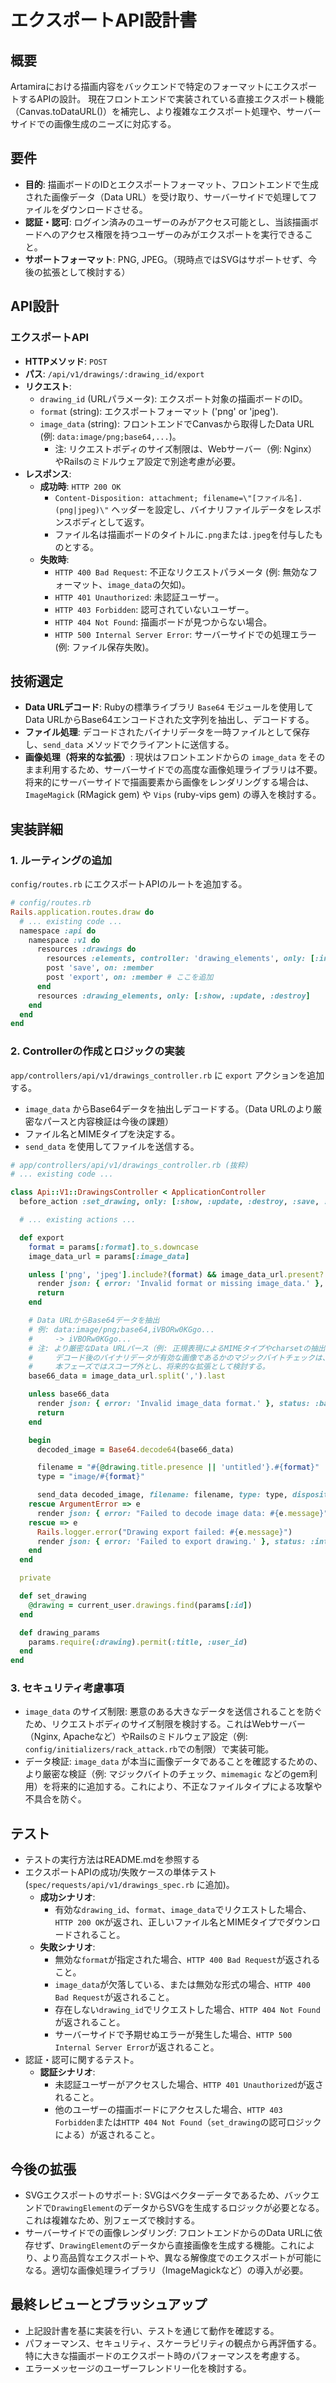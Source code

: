 # エクスポートAPI設計書


## 概要
Artamiraにおける描画内容をバックエンドで特定のフォーマットにエクスポートするAPIの設計。
現在フロントエンドで実装されている直接エクスポート機能（Canvas.toDataURL()）を補完し、より複雑なエクスポート処理や、サーバーサイドでの画像生成のニーズに対応する。

## 要件
- **目的**: 描画ボードのIDとエクスポートフォーマット、フロントエンドで生成された画像データ（Data URL）を受け取り、サーバーサイドで処理してファイルをダウンロードさせる。
- **認証・認可**: ログイン済みのユーザーのみがアクセス可能とし、当該描画ボードへのアクセス権限を持つユーザーのみがエクスポートを実行できること。
- **サポートフォーマット**: PNG, JPEG。（現時点ではSVGはサポートせず、今後の拡張として検討する）

## API設計

### エクスポートAPI
- **HTTPメソッド**: `POST`
- **パス**: `/api/v1/drawings/:drawing_id/export`
- **リクエスト**:
    - `drawing_id` (URLパラメータ): エクスポート対象の描画ボードのID。
    - `format` (string): エクスポートフォーマット ('png' or 'jpeg').
    - `image_data` (string): フロントエンドでCanvasから取得したData URL (例: `data:image/png;base64,...`)。
      - 注: リクエストボディのサイズ制限は、Webサーバー（例: Nginx）やRailsのミドルウェア設定で別途考慮が必要。
- **レスポンス**:
    - **成功時**: `HTTP 200 OK`
        - `Content-Disposition: attachment; filename=\"[ファイル名].(png|jpeg)\"` ヘッダーを設定し、バイナリファイルデータをレスポンスボディとして返す。
        - ファイル名は描画ボードのタイトルに`.png`または`.jpeg`を付与したものとする。
    - **失敗時**:
        - `HTTP 400 Bad Request`: 不正なリクエストパラメータ (例: 無効なフォーマット、`image_data`の欠如)。
        - `HTTP 401 Unauthorized`: 未認証ユーザー。
        - `HTTP 403 Forbidden`: 認可されていないユーザー。
        - `HTTP 404 Not Found`: 描画ボードが見つからない場合。
        - `HTTP 500 Internal Server Error`: サーバーサイドでの処理エラー (例: ファイル保存失敗)。

## 技術選定
- **Data URLデコード**: Rubyの標準ライブラリ `Base64` モジュールを使用してData URLからBase64エンコードされた文字列を抽出し、デコードする。
- **ファイル処理**: デコードされたバイナリデータを一時ファイルとして保存し、`send_data` メソッドでクライアントに送信する。
- **画像処理（将来的な拡張）**: 現状はフロントエンドからの `image_data` をそのまま利用するため、サーバーサイドでの高度な画像処理ライブラリは不要。将来的にサーバーサイドで描画要素から画像をレンダリングする場合は、`ImageMagick` (RMagick gem) や `Vips` (ruby-vips gem) の導入を検討する。

## 実装詳細

### 1. ルーティングの追加
`config/routes.rb` にエクスポートAPIのルートを追加する。

```ruby
# config/routes.rb
Rails.application.routes.draw do
  # ... existing code ...
  namespace :api do
    namespace :v1 do
      resources :drawings do
        resources :elements, controller: 'drawing_elements', only: [:index, :create]
        post 'save', on: :member
        post 'export', on: :member # ここを追加
      end
      resources :drawing_elements, only: [:show, :update, :destroy]
    end
  end
end
```

### 2. Controllerの作成とロジックの実装
`app/controllers/api/v1/drawings_controller.rb` に `export` アクションを追加する。

- `image_data` からBase64データを抽出しデコードする。（Data URLのより厳密なパースと内容検証は今後の課題）
- ファイル名とMIMEタイプを決定する。
- `send_data` を使用してファイルを送信する。

```ruby
# app/controllers/api/v1/drawings_controller.rb (抜粋)
# ... existing code ...

class Api::V1::DrawingsController < ApplicationController
  before_action :set_drawing, only: [:show, :update, :destroy, :save, :export]

  # ... existing actions ...

  def export
    format = params[:format].to_s.downcase
    image_data_url = params[:image_data]

    unless ['png', 'jpeg'].include?(format) && image_data_url.present?
      render json: { error: 'Invalid format or missing image_data.' }, status: :bad_request
      return
    end

    # Data URLからBase64データを抽出
    # 例: data:image/png;base64,iVBORw0KGgo...
    #     -> iVBORw0KGgo...
    # 注: より厳密なData URLパース（例: 正規表現によるMIMEタイプやcharsetの抽出）や、
    #     デコード後のバイナリデータが有効な画像であるかのマジックバイトチェックは、
    #     本フェーズではスコープ外とし、将来的な拡張として検討する。
    base66_data = image_data_url.split(',').last

    unless base66_data
      render json: { error: 'Invalid image_data format.' }, status: :bad_request
      return
    end

    begin
      decoded_image = Base64.decode64(base66_data)

      filename = "#{@drawing.title.presence || 'untitled'}.#{format}"
      type = "image/#{format}"

      send_data decoded_image, filename: filename, type: type, disposition: 'attachment'
    rescue ArgumentError => e
      render json: { error: "Failed to decode image data: #{e.message}" }, status: :bad_request
    rescue => e
      Rails.logger.error("Drawing export failed: #{e.message}")
      render json: { error: 'Failed to export drawing.' }, status: :internal_server_error
    end
  end

  private

  def set_drawing
    @drawing = current_user.drawings.find(params[:id])
  end

  def drawing_params
    params.require(:drawing).permit(:title, :user_id)
  end
end
```

### 3. セキュリティ考慮事項
- `image_data` のサイズ制限: 悪意のある大きなデータを送信されることを防ぐため、リクエストボディのサイズ制限を検討する。これはWebサーバー（Nginx, Apacheなど）やRailsのミドルウェア設定（例: `config/initializers/rack_attack.rb`での制限）で実装可能。
- データ検証: `image_data` が本当に画像データであることを確認するための、より厳密な検証（例: マジックバイトのチェック、`mimemagic` などのgem利用）を将来的に追加する。これにより、不正なファイルタイプによる攻撃や不具合を防ぐ。

## テスト
- テストの実行方法はREADME.mdを参照する
- エクスポートAPIの成功/失敗ケースの単体テスト (`spec/requests/api/v1/drawings_spec.rb` に追加)。
  - **成功シナリオ**:
    - 有効な`drawing_id`、`format`、`image_data`でリクエストした場合、`HTTP 200 OK`が返され、正しいファイル名とMIMEタイプでダウンロードされること。
  - **失敗シナリオ**:
    - 無効な`format`が指定された場合、`HTTP 400 Bad Request`が返されること。
    - `image_data`が欠落している、または無効な形式の場合、`HTTP 400 Bad Request`が返されること。
    - 存在しない`drawing_id`でリクエストした場合、`HTTP 404 Not Found`が返されること。
    - サーバーサイドで予期せぬエラーが発生した場合、`HTTP 500 Internal Server Error`が返されること。
- 認証・認可に関するテスト。
  - **認証シナリオ**:
    - 未認証ユーザーがアクセスした場合、`HTTP 401 Unauthorized`が返されること。
    - 他のユーザーの描画ボードにアクセスした場合、`HTTP 403 Forbidden`または`HTTP 404 Not Found`（`set_drawing`の認可ロジックによる）が返されること。

## 今後の拡張
- SVGエクスポートのサポート: SVGはベクターデータであるため、バックエンドで`DrawingElement`のデータからSVGを生成するロジックが必要となる。これは複雑なため、別フェーズで検討する。
- サーバーサイドでの画像レンダリング: フロントエンドからのData URLに依存せず、`DrawingElement`のデータから直接画像を生成する機能。これにより、より高品質なエクスポートや、異なる解像度でのエクスポートが可能になる。適切な画像処理ライブラリ（ImageMagickなど）の導入が必要。

## 最終レビューとブラッシュアップ
- 上記設計書を基に実装を行い、テストを通じて動作を確認する。
- パフォーマンス、セキュリティ、スケーラビリティの観点から再評価する。特に大きな描画ボードのエクスポート時のパフォーマンスを考慮する。
- エラーメッセージのユーザーフレンドリー化を検討する。
